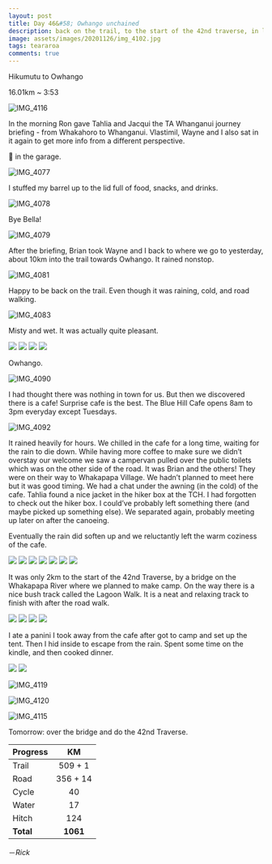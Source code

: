 ```yaml
---
layout: post
title: Day 46&#58; Owhango unchained
description: back on the trail, to the start of the 42nd traverse, in less than perfect weather
image: assets/images/20201126/img_4102.jpg
tags: teararoa
comments: true
---
```


Hikumutu to Owhango

16.01km ~ 3:53

![IMG_4116](/assets/images/20201126/img_4116.jpg)

In the morning Ron gave Tahlia and Jacqui the TA Whanganui journey briefing - from Whakahoro to Whanganui. Vlastimil, Wayne and I also sat in it again to get more info from a different perspective.

🐑 in the garage.

![IMG_4077](/assets/images/20201126/img_4077.jpg)

I stuffed my barrel up to the lid full of food, snacks, and drinks. 

![IMG_4078](/assets/images/20201126/img_4078.jpg)

Bye Bella!

![IMG_4079](/assets/images/20201126/img_4079.jpg)

After the briefing, Brian took Wayne and I back to where we go to yesterday, about 10km into the trail towards Owhango. It rained nonstop. 

![IMG_4081](/assets/images/20201126/img_4081.jpg)

Happy to be back on the trail. Even though it was raining, cold, and road walking. 

![IMG_4083](/assets/images/20201126/img_4083.jpg)

Misty and wet. It was actually quite pleasant. 

<div class="gallery" data-columns="2">
  <img src="/assets/images/20201126/img_4084.jpg">
  <img src="/assets/images/20201126/img_4086.jpg">
  <img src="/assets/images/20201126/img_4089.jpg">
  <img src="/assets/images/20201126/img_4094.jpg">
</div>

Owhango.

![IMG_4090](/assets/images/20201126/img_4090.jpg)

I had thought there was nothing in town for us. But then we discovered there is a cafe! Surprise cafe is the best. The Blue Hill Cafe opens 8am to 3pm everyday except Tuesdays. 

![IMG_4092](/assets/images/20201126/img_4092.jpg)

It rained heavily for hours. We chilled in the cafe for a long time, waiting for the rain to die down. While having more coffee to make sure we didn’t overstay our welcome we saw a campervan pulled over the public toilets which was on the other side of the road. It was Brian and the others! They were on their way to Whakapapa Village. We hadn’t planned to meet here but it was good timing. We had a chat under the awning (in the cold) of the cafe. Tahlia found a nice jacket in the hiker box at the TCH. I had forgotten to check out the hiker box. I could’ve probably left something there (and maybe picked up something else). We separated again, probably meeting up later on after the canoeing. 

Eventually the rain did soften up and we reluctantly left the warm coziness of the cafe. 

<div class="gallery" data-columns="2">
  <img src="/assets/images/20201126/img_4096.jpg">
  <img src="/assets/images/20201126/img_4098.jpg">
  <img src="/assets/images/20201126/img_4101.jpg">
  <img src="/assets/images/20201126/img_4102.jpg">
  <img src="/assets/images/20201126/img_4103.jpg">
  <img src="/assets/images/20201126/img_4105.jpg">
  <img src="/assets/images/20201126/img_4106.jpg">
</div>

It was only 2km to the start of the 42nd Traverse, by a bridge on the Whakapapa River where we planned to make camp. On the way there is a nice bush track called the Lagoon Walk. It is a neat and relaxing track to finish with after the road walk. 

<div class="gallery" data-columns="2">
  <img src="/assets/images/20201126/img_4108.jpg">
  <img src="/assets/images/20201126/img_4109.jpg">
  <img src="/assets/images/20201126/img_4111.jpg">
  <img src="/assets/images/20201126/img_4112.jpg">
</div>

I ate a panini I took away from the cafe after got to camp and set up the tent. Then I hid inside to escape from the rain. Spent some time on the kindle, and then cooked dinner. 

<div class="gallery" data-columns="2">
  <img src="/assets/images/20201126/img_4117.jpg">
  <img src="/assets/images/20201126/img_4121.jpg">
</div>

![IMG_4119](/assets/images/20201126/img_4119.jpg)

![IMG_4120](/assets/images/20201126/img_4120.jpg)

![IMG_4115](/assets/images/20201126/img_4115.jpg)

Tomorrow: over the bridge and do the 42nd Traverse. 


| Progress | KM |
| ---- |:----:|
| Trail | 509 + 1 |
| Road | 356 + 14 |
| Cycle | 40 |
| Water | 17 |
| Hitch | 124 |
| **Total** | **1061** |

－_Rick_